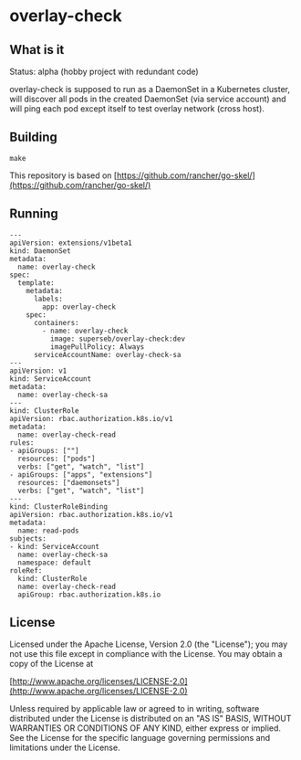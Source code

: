 overlay-check
========

## What is it

Status: alpha (hobby project with redundant code)

overlay-check is supposed to run as a DaemonSet in a Kubernetes cluster, will discover all pods in the created DaemonSet (via service account) and will ping each pod except itself to test overlay network (cross host).

## Building

`make`

This repository is based on [https://github.com/rancher/go-skel/](https://github.com/rancher/go-skel/)

## Running

```
---
apiVersion: extensions/v1beta1
kind: DaemonSet
metadata:
  name: overlay-check
spec:
  template:
    metadata:
      labels:
        app: overlay-check
    spec:
      containers:
        - name: overlay-check
          image: superseb/overlay-check:dev
          imagePullPolicy: Always
      serviceAccountName: overlay-check-sa
---
apiVersion: v1
kind: ServiceAccount
metadata:
  name: overlay-check-sa
---
kind: ClusterRole
apiVersion: rbac.authorization.k8s.io/v1
metadata:
  name: overlay-check-read
rules:
- apiGroups: [""]
  resources: ["pods"]
  verbs: ["get", "watch", "list"]
- apiGroups: ["apps", "extensions"]
  resources: ["daemonsets"]
  verbs: ["get", "watch", "list"]
---
kind: ClusterRoleBinding
apiVersion: rbac.authorization.k8s.io/v1
metadata:
  name: read-pods
subjects:
- kind: ServiceAccount
  name: overlay-check-sa
  namespace: default
roleRef:
  kind: ClusterRole
  name: overlay-check-read
  apiGroup: rbac.authorization.k8s.io
```

## License
Licensed under the Apache License, Version 2.0 (the "License");
you may not use this file except in compliance with the License.
You may obtain a copy of the License at

[http://www.apache.org/licenses/LICENSE-2.0](http://www.apache.org/licenses/LICENSE-2.0)

Unless required by applicable law or agreed to in writing, software
distributed under the License is distributed on an "AS IS" BASIS,
WITHOUT WARRANTIES OR CONDITIONS OF ANY KIND, either express or implied.
See the License for the specific language governing permissions and
limitations under the License.
